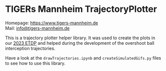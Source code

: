 # TIGERs Mannheim TrajectoryPlotter

Homepage: https://www.tigers-mannheim.de  
Mail: info@tigers-mannheim.de

This is a trajectory plotter helper library. It was used to create the plots in
our [2023 ETDP](https://download.tigers-mannheim.de/tdps/2023_ETDP_TIGERs.pdf) and helped during the development of the
overshoot ball interception trajectories.

Have a look at the `drawTrajectories.ipynb` and `createSimulatedGifs.py` files to see how to use this library.